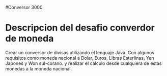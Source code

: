 <wm> #Conversor 3000 </em>
<h1>Descripcion del desafio converdor de moneda </h1>

Crear un conversor de divisas utilizando el lenguaje Java. Con algunos requisitos como
moneda nacional  a Dolar, Euros, Libras Esterlinas, Yen Japones y Won sul-corano. 
y realizar el calculo desde cualquiera de estas monedas a la moneda nacional.
